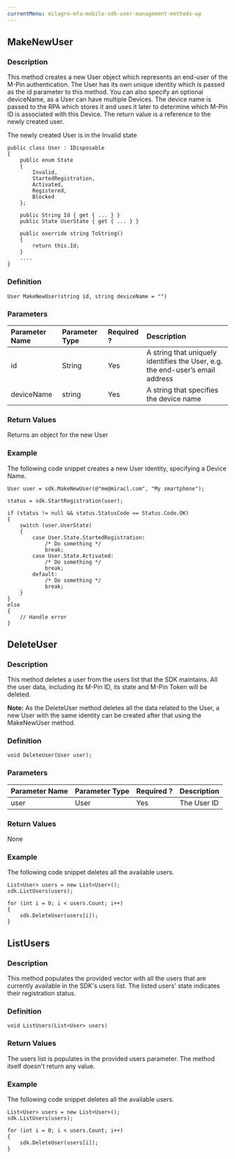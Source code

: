```yaml
---
currentMenu: milagro-mfa-mobile-sdk-user-management-methods-wp
---
```

## MakeNewUser

### Description

This method creates a new User object which represents an end-user of the M-Pin authentication. The User has its own unique identity which is passed as the id parameter to this method. You can also specify an optional deviceName, as a User can have multiple Devices. The device name is passed to the RPA which stores it and uses it later to determine which M-Pin ID is associated with this Device. The return value is a reference to the newly created user.

The newly created User is in the Invalid state
```
public class User : IDisposable
{
    public enum State
    {
        Invalid,
        StartedRegistration,
        Activated,
        Registered,
        Blocked
    };

    public String Id { get { ... } }
    public State UserState { get { ... } }

    public override string ToString()
    {
        return this.Id;
    }
    ....
}
```
### Definition
```
User MakeNewUser(string id, string deviceName = "")
```
### Parameters

| Parameter Name     | Parameter Type     | Required ? | Description |
| :------------- | :------------- |:------------- |:------------- |
| id      | String       | Yes | A string that uniquely identifies the User, e.g. the end-user’s email address  |
| deviceName | string | Yes | A string that specifies the device name |

### Return Values

Returns an object for the new User

### Example

The following code snippet creates a new User identity, specifying a Device Name.
```
User user = sdk.MakeNewUser(@"me@miracl.com", "My smartphone");

status = sdk.StartRegistration(user);

if (status != null && status.StatusCode == Status.Code.OK)
{
    switch (user.UserState)
    {
        case User.State.StartedRegistration:
            /* Do something */
            break;
        case User.State.Activated:
            /* Do something */
            break;
        default:
            /* Do something */
            break;
    }
}
else
{
    // Handle error
}
```

## DeleteUser

### Description

This method deletes a user from the users list that the SDK maintains. All the user data, including its M-Pin ID, its state and M-Pin Token will be deleted.

**Note:** As the DeleteUser method deletes all the data related to the User, a new User with the same identity can be created after that using the MakeNewUser method.

### Definition
```
void DeleteUser(User user);
```

### Parameters

| Parameter Name     | Parameter Type     | Required ? | Description |
| :------------- | :------------- |:------------- |:------------- |
| user      | User       | Yes | The User ID  |

### Return Values

None

### Example

The following code snippet deletes all the available users.
```
List<User> users = new List<User>();
sdk.ListUsers(users);

for (int i = 0; i < users.Count; i++)
{
    sdk.DeleteUser(users[i]);
}
```

## ListUsers

### Description

This method populates the provided vector with all the users that are currently available in the SDK's users list. The listed users' state indicates their registration status.

### Definition
```
void ListUsers(List<User> users)
```
### Return Values

The users list is populates in the provided users parameter. The method itself doesn't return any value.

### Example

The following code snippet deletes all the available users.
```
List<User> users = new List<User>();
sdk.ListUsers(users);

for (int i = 0; i < users.Count; i++)
{
    sdk.DeleteUser(users[i]);
}
```
